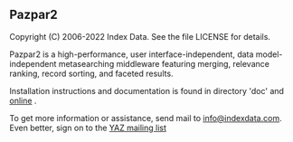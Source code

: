 ## Pazpar2

Copyright (C) 2006-2022 Index Data.
See the file LICENSE for details.

Pazpar2 is a high-performance, user interface-independent, data
model-independent metasearching middleware featuring merging, relevance
ranking, record sorting, and faceted results.

Installation instructions and documentation is found in directory 'doc' and
[online](http://www.indexdata.com/pazpar2/doc) .

To get more information or assistance, send mail to info@indexdata.com.
Even better, sign on to the
[YAZ mailing list](http://lists.indexdata.dk/cgi-bin/mailman/listinfo/yazlist)
